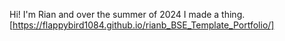 Hi! I'm Rian and over the summer of 2024 I made a thing. 
[https://flappybird1084.github.io/rianb_BSE_Template_Portfolio/]
